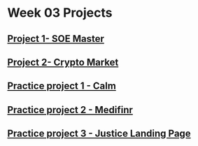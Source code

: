 # Week 03 Projects

## [Project 1- SOE Master](./Project%2001/)

## [Project 2- Crypto Market](./Project%2002/)

## [Practice project 1 - Calm](./Practice%20Project%201%20-%20Calm/)

## [Practice project 2 - Medifinr](./Practive%20Project%202%20-%20Medifine/)

## [Practice project 3 - Justice Landing Page](./Practice%20project%203%20-%20Justice%20Landing%20page/)
